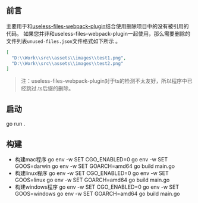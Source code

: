 ## 前言
主要用于和[useless-files-webpack-plugin](https://github.com/Viyozc/useless-files-webpack-plugin)结合使用删除项目中的没有被引用的代码。
如果您并非和useless-files-webpack-plugin一起使用，那么需要删除的文件列表`unused-files.json`文件格式如下所示
。
```json
[
  "D:\\Work\\src\\assets\\images\\test1.png", 
  "D:\\Work\\src\\assets\\images\\test2.png"
]
```

> 注：useless-files-webpack-plugin对于ts的检测不太友好，所以程序中已经跳过.ts后缀的删除。

## 启动
go run .

## 构建
- 构建mac程序
go env -w SET CGO_ENABLED=0
go env -w SET GOOS=darwin
go env -w SET GOARCH=amd64
go build main.go
- 构建linux程序
go env -w SET CGO_ENABLED=0
go env -w SET GOOS=linux
go env -w SET GOARCH=amd64
go build main.go
- 构建windows程序
go env -w SET CGO_ENABLED=0
go env -w SET GOOS=windows
go env -w SET GOARCH=amd64
go build main.go